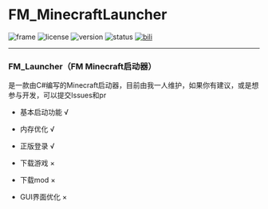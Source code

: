 
# FM_MinecraftLauncher

![frame](https://img.shields.io/badge/.NET-8.0-blue)
![license](https://img.shields.io/badge/协议-MIT-orange)
![version](https://img.shields.io/badge/版本-1.5-green)
![status](https://img.shields.io/badge/状态-开发中-yellow)
[![bili](https://img.shields.io/badge/BILI-我的B站主页-darkturquoise.svg)](https://space.bilibili.com/38782485?spm_id_from=333.1007.0.0)


---

### FM_Launcher（FM Minecraft启动器）

是一款由C#编写的Minecraft启动器，目前由我一人维护，如果你有建议，或是想参与开发，可以提交Issues和pr

- 基本启动功能 √

- 内存优化 √

- 正版登录 √

- 下载游戏 ×

- 下载mod ×

- GUI界面优化 ×
